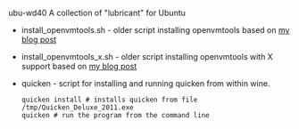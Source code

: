 ubu-wd40
A collection of "lubricant" for Ubuntu

*   install_openvmtools.sh - older script installing openvmtools based on [my blog post](http://cccarey.wordpress.com/howtos/howto-install-vmware-tools-on-ubuntu-810-intrepid/)
*   install_openvmtools_x.sh - older script installing openvmtools with X support based on [my blog post](http://cccarey.wordpress.com/howtos/howto-install-vmware-tools-on-ubuntu-810-intrepid/)
*   quicken - script for installing and running quicken from within wine.

        quicken install # installs quicken from file /tmp/Quicken_Deluxe_2011.exe
        quicken # run the program from the command line

